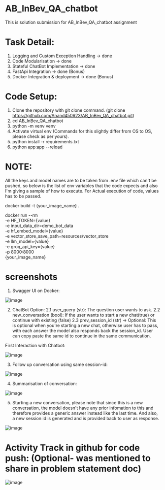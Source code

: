 # AB_InBev_QA_chatbot
This is solution submission for AB_InBev_QA_chatbot assignment

# Task Detail:
1. Logging and Custom Exception Handling -> done
2. Code Modularisation -> done
3. Stateful ChatBot Implementation -> done
4. FastApi Integration -> done (Bonus)
5. Docker Integration & deployment -> done (Bonus)

# Code Setup:

1. Clone the repository with git clone command. (git clone https://github.com/Anand450623/AB_InBev_QA_chatbot.git)
2. cd AB_InBev_QA_chatbot
3. python -m venv venv
4. Activate virtual env (Commands for this slightly differ from OS to OS, please check as per yours).
5. python install -r requirements.txt
6. python app:app --reload

# NOTE:
All the keys and model names are to be taken from .env file which can't be pushed, so below is the list of env variables that the code expects and also I'm giving a sample of how to execute. For Actual execution of code, values has to be passed.

docker build -t {your_image_name} .

docker run --rm \
-e HF_TOKEN={value} \
-e input_data_dir=demo_bot_data \
-e hf_embed_model={value} \
-e vector_store_save_path=resources/vector_store \
-e llm_model={value} \
-e groq_api_key={value} \
-p 8000:8000 \
{your_image_name}

# screenshots

1. Swagger UI on Docker:

![image](https://github.com/user-attachments/assets/dd75ff9d-2cb0-4002-99ca-985b37b570eb)

2. ChatBot Option:
  2.1 user_query (str): The question user wants to ask.
  2.2 new_conversation (bool): If the user wants to start a new chat(true) or continue with existing (false)
  2.3 prev_session_id (str) -> Optional: This is optional when you're starting a new chat, otherwise user has to pass, with each answer the model also responds back the session_id. User can copy paste the same id to continue in the same communication.

First Interaction with Chatbot:

![image](https://github.com/user-attachments/assets/b0c97805-6c47-41a3-b18d-3960781b4a1e)

3. Follow up conversation using same session-id:

![image](https://github.com/user-attachments/assets/681ed179-0d8f-4573-ac14-fdc7ec684a18)

4. Summarisation of conversation:

![image](https://github.com/user-attachments/assets/c0593925-09eb-4726-ac61-00f176d52363)

5. Starting a new conversation, please note that since this is a new conversation, the model doesn't have any prior infomation to this and therefore provides a generic answer instead like the last time. And also, a new session id is generated and is provided back to user as response.

![image](https://github.com/user-attachments/assets/2134996d-bf47-4c18-86cb-f5c9857cedef)

# Activity Track in github for code push: (Optional- was mentioned to share in problem statement doc)

![image](https://github.com/user-attachments/assets/354db068-2ff3-4698-ab2b-685c85f9f3ea)





